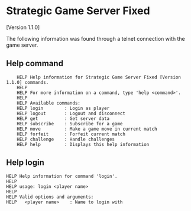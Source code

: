 # Strategic Game Server Fixed
[Version 1.1.0]


The following information was found through a telnet connection with the game server.
## Help command
```
    HELP Help information for Strategic Game Server Fixed [Version 1.1.0] commands.
    HELP 
    HELP For more information on a command, type 'help <command>'.
    HELP 
    HELP Available commands:
    HELP login        : Login as player
    HELP logout       : Logout and disconnect
    HELP get          : Get server data
    HELP subscribe    : Subscribe for a game
    HELP move         : Make a game move in current match
    HELP forfeit      : Forfeit current match
    HELP challenge    : Handle challenges
    HELP help         : Displays this help information
```

## Help login
```
HELP Help information for command 'login'.
HELP 
HELP usage: login <player name>
HELP 
HELP Valid options and arguments:
HELP   <player name>    : Name to login with
```
